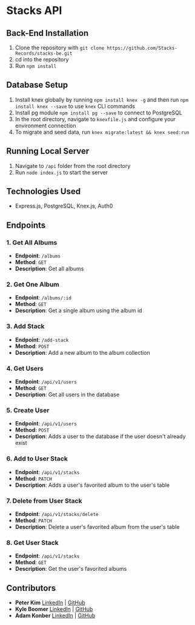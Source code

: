 # Stacks API

## Back-End Installation

1. Clone the repository with `git clone https://github.com/Stacks-Records/stacks-be.git`
2. cd into the repository
3. Run `npm install`

## Database Setup
1. Install knex globally by running `npm install knex -g` and then run `npm install knex --save` to use `knex` CLI commands
2. Install pg module `npm install pg --save` to connect to PostgreSQL
3. In the root directory, navigate to `knexfile.js` and configure your environment connection
4. To migrate and seed data, run `knex migrate:latest && knex seed:run`

## Running Local Server

1. Navigate to `/api` folder from the root directory
2. Run `node index.js` to start the server

## Technologies Used

- Express.js, PostgreSQL, Knex.js, Auth0

## Endpoints

### 1. **Get All Albums**

- **Endpoint**: `/albums`
- **Method**: `GET`
- **Description**: Get all albums
  
### 2. **Get One Album**

- **Endpoint**: `/albums/:id`
- **Method**: `GET`
- **Description**: Get a single album using the album id

### 3. **Add Stack**

- **Endpoint**: `/add-stack`
- **Method**: `POST`
- **Description**: Add a new album to the album collection

### 4. **Get Users**

- **Endpoint**: `/api/v1/users`
- **Method**: `GET`
- **Description**: Get all users in the database

### 5. **Create User**

- **Endpoint**: `/api/v1/users`
- **Method**: `POST`
- **Description**: Adds a user to the database if the user doesn't already exist
  
### 6. **Add to User Stack**

- **Endpoint**: `/api/v1/stacks`
- **Method**: `PATCH`
- **Description**: Adds a user's favorited album to the user's table

### 7. **Delete from User Stack**

- **Endpoint**: `/api/v1/stacks/delete`
- **Method**: `PATCH`
- **Description**: Delete a user's favorited album from the user's table

### 8. **Get User Stack**

- **Endpoint**: `/api/v1/stacks`
- **Method**: `GET`
- **Description**: Get the user's favorited albums

## Contributors

- **Peter Kim**
 [LinkedIn](https://www.linkedin.com/in/pk-2403fee) | [GitHub](https://www.github.com/peterkimpk1)
- **Kyle Boomer**
 [LinkedIn](https://www.linkedin.com/in/kylemboomer) | [GitHub](https://www.github.com/kylemboomer)
- **Adam Konber**
 [LinkedIn](https://www.linkedin.com/in/adam-konber) | [GitHub](https://www.github.com/Sterling47)
